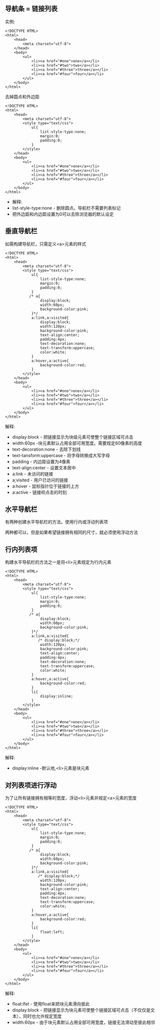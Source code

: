 ## 导航条 = 链接列表

实例:

```
<!DOCTYPE HTML>
<html>
    <head>
        <meta charset="utf-8">
    </head>
    <body>
        <ul>
            <li><a href="#one">one</a></li>
            <li><a href="#two">two</a></li>
            <li><a href="#three">three</a></li>
            <li><a href="#four">four</a></li>
        </ul>
    </body>
</html>
```

去掉圆点和外边距

```
<!DOCTYPE HTML>
<html>
    <head>
        <meta charset="utf-8">
        <style type="text/css">
            ul{
                list-style-type:none;
                margin:0;
                padding:0;
            }
        </style>
    </head>
    <body>
        <ul>
            <li><a href="#one">one</a></li>
            <li><a href="#two">two</a></li>
            <li><a href="#three">three</a></li>
            <li><a href="#four">four</a></li>
        </ul>
    </body>
</html>
```

* 解释:
* list-style-type:none - 删除圆点。导航栏不需要列表标记
* 把外边距和内边距设置为0可以去除浏览器的默认设定

## 垂直导航栏

如需构建导航栏，只需定义&lt;a&gt;元素的样式

```
<!DOCTYPE HTML>
<html>
    <head>
        <meta charset="utf-8">
        <style type="text/css">
            ul{
                list-style-type:none;
                margin:0;
                padding:0;
            }
           /* a{
                display:block;
                width:60px;
                background-color:pink;
            }*/
            a:link,a:visited{
                display:block;
                width:120px;
                background-color:pink;
                text-align:center;
                padding:4px;
                text-decoration:none;
                text-transform:uppercase;
                color:white;
            }
            a:hover,a:active{
                background-color:red;
            }
        </style>
    </head>
    <body>
        <ul>
            <li><a href="#one">one</a></li>
            <li><a href="#two">two</a></li>
            <li><a href="#three">three</a></li>
            <li><a href="#four">four</a></li>
        </ul>
    </body>
</html>
```

解释:

* display:block - 把链接显示为块级元素可使整个链接区域可点击
* width:60px -块元素默认占用全部可用宽度。需要规定60像素的高度
* text-decoration:none - 去除下划线
* text-tansform:uppercase - 将字母转换成大写字母
* padding - 内边距设置为4像素
* text-align:center - 设置文本居中
* a:link - 未访问的链接
* a;visited - 用户已访问的链接
* a:hover - 鼠标指针位于链接的上方
* a:active - 链接呗点击的时刻

## 水平导航栏

有两种创建水平导航栏的方法。使用行内或浮动列表项

两种都可以，但是如果希望链接拥有相同的尺寸，就必须使用浮动方法

## 行内列表项

构建水平导航栏的方法之一是将&lt;li&gt;元素规定为行内元素

```
<!DOCTYPE HTML>
<html>
    <head>
        <meta charset="utf-8">
        <style type="text/css">
            ul{
                list-style-type:none;
                margin:0;
                padding:0;
            }
           /* a{
                display:block;
                width:60px;
                background-color:pink;
            }*/
            a:link,a:visited{
               /* display:block;*/
                width:120px;
                background-color:pink;
                text-align:center;
                padding:4px;
                text-decoration:none;
                text-transform:uppercase;
                color:white;
            }
            a:hover,a:active{
                background-color:red;
            }
            li{
                display:inline;
            }
        </style>
    </head>
    <body>
        <ul>
            <li><a href="#one">one</a></li>
            <li><a href="#two">two</a></li>
            <li><a href="#three">three</a></li>
            <li><a href="#four">four</a></li>
        </ul>
    </body>
</html>
```

解释:

* display:inline -默认地,&lt;li&gt;元素是块元素

## 对列表项进行浮动

为了让所有链接拥有相等的宽度，浮动&lt;li&gt;元素并规定&lt;a&gt;元素的宽度

```
<!DOCTYPE HTML>
<html>
    <head>
        <meta charset="utf-8">
        <style type="text/css">
            ul{
                list-style-type:none;
                margin:0;
                padding:0;
            }
           /* a{
                display:block;
                width:60px;
                background-color:pink;
            }*/
            a:link,a:visited{
               /* display:block;*/
                width:120px;
                background-color:pink;
                text-align:center;
                padding:4px;
                text-decoration:none;
                text-transform:uppercase;
                color:white;
            }
            a:hover,a:active{
                background-color:red;
            }
            li{
                float:left;
            }
        </style>
    </head>
    <body>
        <ul>
            <li><a href="#one">one</a></li>
            <li><a href="#two">two</a></li>
            <li><a href="#three">three</a></li>
            <li><a href="#four">four</a></li>
        </ul>
    </body>
</html>
```

解释:

* float:lfet - 使用float来把块元素滑向彼此
* display:block - 把链接显示为块元素可使整个链接区域可点击（不仅仅是文本），同时也允许规定宽度
* width:60px - 由于块元素默认占用全部可用宽度，链接无法滑动至彼此相邻





